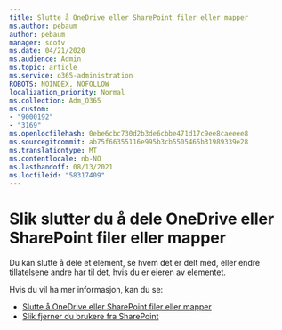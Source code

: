```yaml
---
title: Slutte å OneDrive eller SharePoint filer eller mapper
ms.author: pebaum
author: pebaum
manager: scotv
ms.date: 04/21/2020
ms.audience: Admin
ms.topic: article
ms.service: o365-administration
ROBOTS: NOINDEX, NOFOLLOW
localization_priority: Normal
ms.collection: Adm_O365
ms.custom:
- "9000192"
- "3169"
ms.openlocfilehash: 0ebe6cbc730d2b3de6cbbe471d17c9ee8caeeee8
ms.sourcegitcommit: ab75f66355116e995b3cb5505465b31989339e28
ms.translationtype: MT
ms.contentlocale: nb-NO
ms.lasthandoff: 08/13/2021
ms.locfileid: "58317409"
---
```

# <a name="how-to-stop-sharing-onedrive-or-sharepoint-files-or-folders"></a>Slik slutter du å dele OneDrive eller SharePoint filer eller mapper

Du kan slutte å dele et element, se hvem det er delt med, eller endre tillatelsene andre har til det, hvis du er eieren av elementet.

Hvis du vil ha mer informasjon, kan du se: 

- [Slutte å OneDrive eller SharePoint filer eller mapper](https://support.office.com/article/stop-sharing-onedrive-or-sharepoint-files-or-folders-or-change-permissions-0a36470f-d7fe-40a0-bd74-0ac6c1e13323)
- [Slik fjerner du brukere fra SharePoint](https://docs.microsoft.com/sharepoint/remove-users)